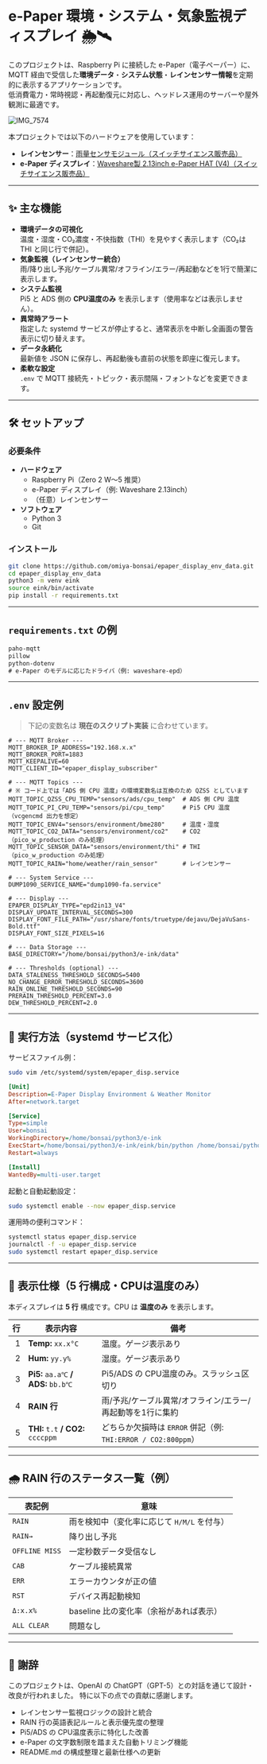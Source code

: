 # e-Paper 環境・システム・気象監視ディスプレイ 🌦️🛰️

このプロジェクトは、Raspberry Pi に接続した e-Paper（電子ペーパー）に、MQTT 経由で受信した**環境データ**・**システム状態**・**レインセンサー情報**を定期的に表示するアプリケーションです。  
低消費電力・常時視認・再起動復元に対応し、ヘッドレス運用のサーバーや屋外観測に最適です。

![IMG_7574](https://github.com/user-attachments/assets/8ee56f4c-62db-4ffe-b9f1-f1b768ee10b5)


本プロジェクトでは以下のハードウェアを使用しています：

- **レインセンサー**：[雨量センサモジュール（スイッチサイエンス販売品）](https://www.switch-science.com/products/8202)  
- **e-Paper ディスプレイ**：[Waveshare製 2.13inch e-Paper HAT (V4)（スイッチサイエンス販売品）](https://www.switch-science.com/products/9848)

---

## ✨ 主な機能

- **環境データの可視化**  
  温度・湿度・CO₂濃度・不快指数（THI）を見やすく表示します（CO₂は THI と同じ行で併記）。
- **気象監視（レインセンサー統合）**  
  雨/降り出し予兆/ケーブル異常/オフライン/エラー/再起動などを1行で簡潔に表示します。
- **システム監視**  
  Pi5 と ADS 側の **CPU温度のみ** を表示します（使用率などは表示しません）。
- **異常時アラート**  
  指定した systemd サービスが停止すると、通常表示を中断し全画面の警告表示に切り替えます。
- **データ永続化**  
  最新値を JSON に保存し、再起動後も直前の状態を即座に復元します。
- **柔軟な設定**  
  `.env` で MQTT 接続先・トピック・表示間隔・フォントなどを変更できます。

---

## 🛠️ セットアップ

### 必要条件

- **ハードウェア**
  - Raspberry Pi（Zero 2 W〜5 推奨）
  - e-Paper ディスプレイ（例: Waveshare 2.13inch）
  - （任意）レインセンサー
- **ソフトウェア**
  - Python 3
  - Git

### インストール

```bash
git clone https://github.com/omiya-bonsai/epaper_display_env_data.git
cd epaper_display_env_data
python3 -m venv eink
source eink/bin/activate
pip install -r requirements.txt
````

---

## `requirements.txt` の例

```txt
paho-mqtt
pillow
python-dotenv
# e-Paper のモデルに応じたドライバ（例: waveshare-epd）
```

---

## `.env` 設定例

> 下記の変数名は **現在のスクリプト実装** に合わせています。

```dotenv
# --- MQTT Broker ---
MQTT_BROKER_IP_ADDRESS="192.168.x.x"
MQTT_BROKER_PORT=1883
MQTT_KEEPALIVE=60
MQTT_CLIENT_ID="epaper_display_subscriber"

# --- MQTT Topics ---
# ※ コード上では「ADS 側 CPU 温度」の環境変数名は互換のため QZSS としています
MQTT_TOPIC_QZSS_CPU_TEMP="sensors/ads/cpu_temp"  # ADS 側 CPU 温度
MQTT_TOPIC_PI_CPU_TEMP="sensors/pi/cpu_temp"     # Pi5 CPU 温度（vcgencmd 出力を想定）
MQTT_TOPIC_ENV4="sensors/environment/bme280"     # 温度・湿度
MQTT_TOPIC_CO2_DATA="sensors/environment/co2"    # CO2（pico_w_production のみ処理）
MQTT_TOPIC_SENSOR_DATA="sensors/environment/thi" # THI（pico_w_production のみ処理）
MQTT_TOPIC_RAIN="home/weather/rain_sensor"       # レインセンサー

# --- System Service ---
DUMP1090_SERVICE_NAME="dump1090-fa.service"

# --- Display ---
EPAPER_DISPLAY_TYPE="epd2in13_V4"
DISPLAY_UPDATE_INTERVAL_SECONDS=300
DISPLAY_FONT_FILE_PATH="/usr/share/fonts/truetype/dejavu/DejaVuSans-Bold.ttf"
DISPLAY_FONT_SIZE_PIXELS=16

# --- Data Storage ---
BASE_DIRECTORY="/home/bonsai/python3/e-ink/data"

# --- Thresholds (optional) ---
DATA_STALENESS_THRESHOLD_SECONDS=5400
NO_CHANGE_ERROR_THRESHOLD_SECONDS=3600
RAIN_ONLINE_THRESHOLD_SECONDS=90
PRERAIN_THRESHOLD_PERCENT=3.0
DEW_THRESHOLD_PERCENT=2.0
```

---

## 🚀 実行方法（systemd サービス化）

サービスファイル例：

```bash
sudo vim /etc/systemd/system/epaper_disp.service
```

```ini
[Unit]
Description=E-Paper Display Environment & Weather Monitor
After=network.target

[Service]
Type=simple
User=bonsai
WorkingDirectory=/home/bonsai/python3/e-ink
ExecStart=/home/bonsai/python3/e-ink/eink/bin/python /home/bonsai/python3/e-ink/epaper_display_env_data.py
Restart=always

[Install]
WantedBy=multi-user.target
```

起動と自動起動設定：

```bash
sudo systemctl enable --now epaper_disp.service
```

運用時の便利コマンド：

```bash
systemctl status epaper_disp.service
journalctl -f -u epaper_disp.service
sudo systemctl restart epaper_disp.service
```

---

## 📡 表示仕様（5 行構成・CPUは温度のみ）

本ディスプレイは **5 行** 構成です。CPU は **温度のみ** を表示します。

|  行 | 表示内容                                    | 備考                                               |
| -: | --------------------------------------- | ------------------------------------------------ |
|  1 | **Temp:** `xx.x°C`                      | 温度。ゲージ表示あり                                       |
|  2 | **Hum:** `yy.y%`                        | 湿度。ゲージ表示あり                                       |
|  3 | **Pi5:** `aa.a℃` **/** **ADS:** `bb.b℃` | Pi5/ADS の CPU温度のみ。スラッシュ区切り                       |
|  4 | **RAIN 行**                              | 雨/予兆/ケーブル異常/オフライン/エラー/再起動等を1行に集約                 |
|  5 | **THI:** `t.t` **/** **CO2:** `ccccppm` | どちらか欠損時は `ERROR` 併記（例: `THI:ERROR / CO2:800ppm`） |

---

## 🌧️ RAIN 行のステータス一覧（例）

| 表記例            | 意味                         |
| -------------- | -------------------------- |
| `RAIN`         | 雨を検知中（変化率に応じて `H/M/L` を付与） |
| `RAIN→`        | 降り出し予兆                     |
| `OFFLINE MISS` | 一定秒数データ受信なし                |
| `CAB`          | ケーブル接続異常                   |
| `ERR`          | エラーカウンタが正の値                |
| `RST`          | デバイス再起動検知                  |
| `Δ:x.x%`       | baseline 比の変化率（余裕があれば表示）   |
| `ALL CLEAR`    | 問題なし                       |

---

## 🙏 謝辞

このプロジェクトは、OpenAI の ChatGPT（GPT-5）との対話を通じて設計・改良が行われました。
特に以下の点での貢献に感謝します。

* レインセンサー監視ロジックの設計と統合
* RAIN 行の英語表記ルールと表示優先度の整理
* Pi5/ADS の CPU温度表示に特化した改善
* e-Paper の文字数制限を踏まえた自動トリミング機能
* README.md の構成整理と最新仕様への更新
